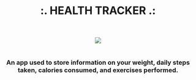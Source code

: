 <div align = center>
<h1> :. HEALTH TRACKER .: </h1><br><br>
<img src= "http://theinvisibleneighbors.com/wp-content/uploads/2015/01/Heart-health-graphic.jpg"><br><br>
<h3> An app used to store information on your weight, daily steps taken, calories consumed, and exercises performed.</h3><p><p>
</div>
